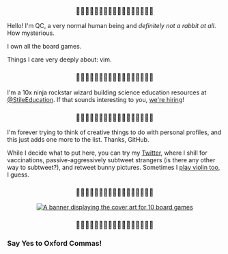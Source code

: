 <h3 align="center">
🐰🐇🐰🐇🐰🐇🐰🐇🐰🐇🐰🐇🐰🐇🐰🐇🐰
</h3>

Hello! I'm QC, a very normal human being and _definitely not a rabbit at all_. How mysterious.

I own all the board games.

Things I care very deeply about: vim.

<h3 align="center">
🐰🐇🐰🐇🐰🐇🐰🐇🐰🐇🐰🐇🐰🐇🐰🐇🐰
</h3>

I'm a 10x ninja rockstar wizard building science education resources at [@StileEducation](https://github.com/StileEducation). If that sounds interesting to you, [we're hiring](https://stileeducation.com/who-we-are/engineering-at-stile/)!

<h3 align="center">
🐰🐇🐰🐇🐰🐇🐰🐇🐰🐇🐰🐇🐰🐇🐰🐇🐰
</h3>

I'm forever trying to think of creative things to do with personal profiles, and this just adds one more to the list. Thanks, GitHub.

While I decide what to put here, you can try my [Twitter](https://twitter.com/priority_q), where I shill for vaccinations, passive-aggressively subtweet strangers (is there any other way to subtweet?), and retweet bunny pictures. Sometimes I [play violin too](https://www.youtube.com/channel/UCkVKV1oJbgKT9TYzD0bLQpw), I guess.

<h3 align="center">
🐰🐇🐰🐇🐰🐇🐰🐇🐰🐇🐰🐇🐰🐇🐰🐇🐰
</h3>

<p align="center">
<a href="https://boardgamegeek.com/user/drifblim"><img alt="A banner displaying the cover art for 10 board games" title="My generated BGG recent plays" src="https://boardgamegeek.com/jswidget.php?username=drifblim&numitems=10&header=1&text=title&images=medium&show=recentplays&imagesonly=1&imagepos=center&inline=1&addstyles=1&showplaydate=1&domains%5B%5D=boardgame&imagewidget=1" /></a>
</p>

<h3 align="center">
🐰🐇🐰🐇🐰🐇🐰🐇🐰🐇🐰🐇🐰🐇🐰🐇🐰
</h3>

### Say Yes to Oxford Commas!
